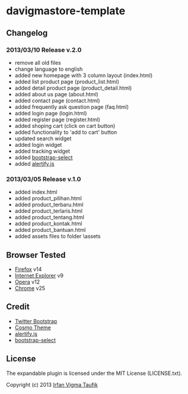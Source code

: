 # davigmastore-template

## Changelog

### 2013/03/10 Release v.2.0
  - remove all old files
  - change language to english
  - added new homepage with 3 column layout (index.html)
  - added list product page (product_list.html)
  - added detail product page (product_detail.html)
  - added about us page (about.html)
  - added contact page (contact.html)
  - added frequently ask question page (faq.html)
  - added login page (login.html)
  - added register page (register.html)
  - added shoping cart (click on cart button)
  - added functionality to 'add to cart' button
  - updated search widget
  - added login widget
  - added tracking widget
  - added [bootstrap-select](http://caseyjhol.github.com/bootstrap-select/)
  - added [alertify.js](http://fabien-d.github.com/alertify.js/)
  
### 2013/03/05 Release v.1.0
  - added index.html
  - added product_pilihan.html
  - added product_terbaru.html
  - added product_terlaris.html
  - added product_tentang.html
  - added product_kontak.html
  - added product_bantuan.html
  - added assets files to folder \assets

## Browser Tested
  - [Firefox](http://mzl.la/RNaI) v14
  - [Internet Explorer](http://bit.ly/9fMgIQ) v9
  - [Opera](http://bit.ly/fWJzaC) v12
  - [Chrome](http://bit.ly/ePHvYZ) v25

## Credit
 - [Twitter Bootstrap](http://twitter.github.com/bootstrap/)
 - [Cosmo Theme](http://bootswatch.com/cosmo/)
 - [alertify.js](http://fabien-d.github.com/alertify.js/)
 - [bootstrap-select](http://caseyjhol.github.com/bootstrap-select/)

## License

The expandable plugin is licensed under the MIT License (LICENSE.txt).

Copyright (c) 2013 [Irfan Vigma Taufik](http://davigmacode.wordpress.com)
